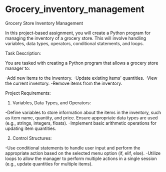 # Grocery_inventory_management

Grocery Store Inventory Management

In this project-based assignment, you will create a Python program for managing the inventory of a grocery store. This will involve handling variables, data types, operators, conditional statements, and loops.

Task Description:

You are tasked with creating a Python program that allows a grocery store manager to:

-Add new items to the inventory.
-Update existing items' quantities.
-View the current inventory.
-Remove items from the inventory.

Project Requirements:

1. Variables, Data Types, and Operators:

-Define variables to store information about the items in the inventory, such as item name, quantity, and price. Ensure appropriate data types are used (e.g., strings, integers, floats).
-Implement basic arithmetic operations for updating item quantities.

2. Control Structures:

-Use conditional statements to handle user input and perform the appropriate action based on the selected menu option (if, elif, else).
-Utilize loops to allow the manager to perform multiple actions in a single session (e.g., update quantities for multiple items).
